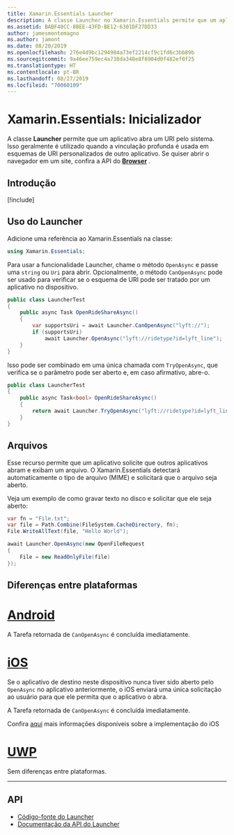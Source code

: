 ```yaml
---
title: Xamarin.Essentials Launcher
description: A classe Launcher no Xamarin.Essentials permite que um aplicativo abra um URI pelo sistema.
ms.assetid: BABF40CC-8BEE-43FD-BE12-6301DF27DD33
author: jamesmontemagno
ms.author: jamont
ms.date: 08/20/2019
ms.openlocfilehash: 276e4d9bc1294984a73ef2214cf9c1fd6c3bb89b
ms.sourcegitcommit: 9a46ee759ec4a738da348e8f8904d0f482ef0f25
ms.translationtype: HT
ms.contentlocale: pt-BR
ms.lasthandoff: 08/27/2019
ms.locfileid: "70060109"
---
```

# <a name="xamarinessentials-launcher"></a>Xamarin.Essentials: Inicializador

A classe **Launcher** permite que um aplicativo abra um URI pelo sistema. Isso geralmente é utilizado quando a vinculação profunda é usada em esquemas de URI personalizados de outro aplicativo. Se quiser abrir o navegador em um site, confira a API do **[Browser](open-browser.md)** .

## <a name="get-started"></a>Introdução

[!include[](~/essentials/includes/get-started.md)]

## <a name="using-launcher"></a>Uso do Launcher

Adicione uma referência ao Xamarin.Essentials na classe:

```csharp
using Xamarin.Essentials;
```

Para usar a funcionalidade Launcher, chame o método `OpenAsync` e passe uma `string` ou `Uri` para abrir. Opcionalmente, o método `CanOpenAsync` pode ser usado para verificar se o esquema de URI pode ser tratado por um aplicativo no dispositivo.

```csharp
public class LauncherTest
{
    public async Task OpenRideShareAsync()
    {
        var supportsUri = await Launcher.CanOpenAsync("lyft://");
        if (supportsUri)
            await Launcher.OpenAsync("lyft://ridetype?id=lyft_line");
    }
}
```

Isso pode ser combinado em uma única chamada com `TryOpenAsync`, que verifica se o parâmetro pode ser aberto e, em caso afirmativo, abre-o.

```csharp
public class LauncherTest
{
    public async Task<bool> OpenRideShareAsync()
    {
        return await Launcher.TryOpenAsync("lyft://ridetype?id=lyft_line");
    }
}
```

## <a name="files"></a>Arquivos

Esse recurso permite que um aplicativo solicite que outros aplicativos abram e exibam um arquivo. O Xamarin.Essentials detectará automaticamente o tipo de arquivo (MIME) e solicitará que o arquivo seja aberto.

Veja um exemplo de como gravar texto no disco e solicitar que ele seja aberto:

```csharp
var fn = "File.txt";
var file = Path.Combine(FileSystem.CacheDirectory, fn);
File.WriteAllText(file, "Hello World");

await Launcher.OpenAsync(new OpenFileRequest
{
    File = new ReadOnlyFile(file)
});
```

## <a name="platform-differences"></a>Diferenças entre plataformas

# <a name="androidtabandroid"></a>[Android](#tab/android)

A Tarefa retornada de `CanOpenAsync` é concluída imediatamente.

# <a name="iostabios"></a>[iOS](#tab/ios)

Se o aplicativo de destino neste dispositivo nunca tiver sido aberto pelo `OpenAsync` no aplicativo anteriormente, o iOS enviará uma única solicitação ao usuário para que ele permita que o aplicativo o abra.

A Tarefa retornada de `CanOpenAsync` é concluída imediatamente.

Confira [aqui](xref:UIKit.UIApplication.CanOpenUrl*) mais informações disponíveis sobre a implementação do iOS

# <a name="uwptabuwp"></a>[UWP](#tab/uwp)

Sem diferenças entre plataformas.

-----

## <a name="api"></a>API

- [Código-fonte do Launcher](https://github.com/xamarin/Essentials/tree/master/Xamarin.Essentials/Launcher)
- [Documentação da API do Launcher](xref:Xamarin.Essentials.Launcher)
